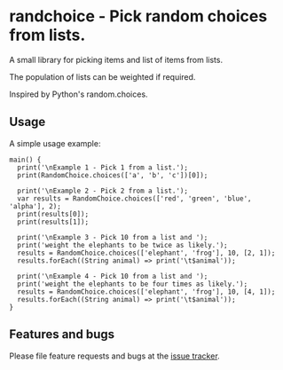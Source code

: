 # randchoice - Pick random choices from lists.

A small library for picking items and list of items from lists.

The population of lists can be weighted if required.

Inspired by Python's random.choices.

## Usage

A simple usage example:

    main() {
      print('\nExample 1 - Pick 1 from a list.');
      print(RandomChoice.choices(['a', 'b', 'c'])[0]);
    
      print('\nExample 2 - Pick 2 from a list.');
      var results = RandomChoice.choices(['red', 'green', 'blue', 'alpha'], 2);
      print(results[0]);
      print(results[1]);
    
      print('\nExample 3 - Pick 10 from a list and ');
      print('weight the elephants to be twice as likely.');
      results = RandomChoice.choices(['elephant', 'frog'], 10, [2, 1]);
      results.forEach((String animal) => print('\t$animal'));
    
      print('\nExample 4 - Pick 10 from a list and ');
      print('weight the elephants to be four times as likely.');
      results = RandomChoice.choices(['elephant', 'frog'], 10, [4, 1]);
      results.forEach((String animal) => print('\t$animal'));
    }

## Features and bugs

Please file feature requests and bugs at the [issue tracker][tracker].

[tracker]: https://github.com/daftspaniel/randchoice/issues
